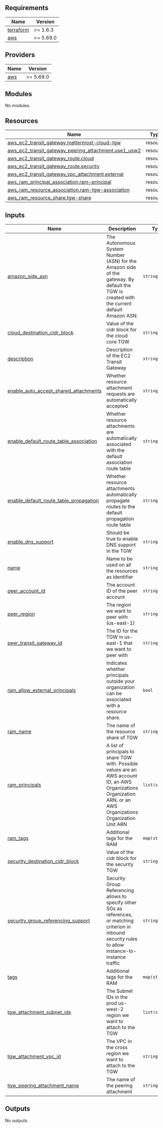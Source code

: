 ## Requirements

| Name | Version |
|------|---------|
| <a name="requirement_terraform"></a> [terraform](#requirement\_terraform) | >= 1.6.3 |
| <a name="requirement_aws"></a> [aws](#requirement\_aws) | >= 5.69.0 |

## Providers

| Name | Version |
|------|---------|
| <a name="provider_aws"></a> [aws](#provider\_aws) | >= 5.69.0 |

## Modules

No modules.

## Resources

| Name | Type |
|------|------|
| [aws_ec2_transit_gateway.mattermost-cloud-tgw](https://registry.terraform.io/providers/hashicorp/aws/latest/docs/resources/ec2_transit_gateway) | resource |
| [aws_ec2_transit_gateway_peering_attachment.use1_usw2](https://registry.terraform.io/providers/hashicorp/aws/latest/docs/resources/ec2_transit_gateway_peering_attachment) | resource |
| [aws_ec2_transit_gateway_route.cloud](https://registry.terraform.io/providers/hashicorp/aws/latest/docs/resources/ec2_transit_gateway_route) | resource |
| [aws_ec2_transit_gateway_route.security](https://registry.terraform.io/providers/hashicorp/aws/latest/docs/resources/ec2_transit_gateway_route) | resource |
| [aws_ec2_transit_gateway_vpc_attachment.external](https://registry.terraform.io/providers/hashicorp/aws/latest/docs/resources/ec2_transit_gateway_vpc_attachment) | resource |
| [aws_ram_principal_association.ram-principal](https://registry.terraform.io/providers/hashicorp/aws/latest/docs/resources/ram_principal_association) | resource |
| [aws_ram_resource_association.ram-tgw-association](https://registry.terraform.io/providers/hashicorp/aws/latest/docs/resources/ram_resource_association) | resource |
| [aws_ram_resource_share.tgw-share](https://registry.terraform.io/providers/hashicorp/aws/latest/docs/resources/ram_resource_share) | resource |

## Inputs

| Name | Description | Type | Default | Required |
|------|-------------|------|---------|:--------:|
| <a name="input_amazon_side_asn"></a> [amazon\_side\_asn](#input\_amazon\_side\_asn) | The Autonomous System Number (ASN) for the Amazon side of the gateway. By default the TGW is created with the current default Amazon ASN. | `string` | `"64512"` | no |
| <a name="input_cloud_destination_cidr_block"></a> [cloud\_destination\_cidr\_block](#input\_cloud\_destination\_cidr\_block) | Value of the cidr block for the cloud core TGW | `string` | n/a | yes |
| <a name="input_description"></a> [description](#input\_description) | Description of the EC2 Transit Gateway | `string` | `null` | no |
| <a name="input_enable_auto_accept_shared_attachments"></a> [enable\_auto\_accept\_shared\_attachments](#input\_enable\_auto\_accept\_shared\_attachments) | Whether resource attachment requests are automatically accepted | `string` | `"enable"` | no |
| <a name="input_enable_default_route_table_association"></a> [enable\_default\_route\_table\_association](#input\_enable\_default\_route\_table\_association) | Whether resource attachments are automatically associated with the default association route table | `string` | `"enable"` | no |
| <a name="input_enable_default_route_table_propagation"></a> [enable\_default\_route\_table\_propagation](#input\_enable\_default\_route\_table\_propagation) | Whether resource attachments automatically propagate routes to the default propagation route table | `string` | `"enable"` | no |
| <a name="input_enable_dns_support"></a> [enable\_dns\_support](#input\_enable\_dns\_support) | Should be true to enable DNS support in the TGW | `string` | `"enable"` | no |
| <a name="input_name"></a> [name](#input\_name) | Name to be used on all the resources as identifier | `string` | `""` | no |
| <a name="input_peer_account_id"></a> [peer\_account\_id](#input\_peer\_account\_id) | The account ID of the peer account | `string` | n/a | yes |
| <a name="input_peer_region"></a> [peer\_region](#input\_peer\_region) | The region we want to peer with (us-east-1) | `string` | n/a | yes |
| <a name="input_peer_transit_gateway_id"></a> [peer\_transit\_gateway\_id](#input\_peer\_transit\_gateway\_id) | The ID for the TGW in us-east-1 that we want to peer with | `string` | n/a | yes |
| <a name="input_ram_allow_external_principals"></a> [ram\_allow\_external\_principals](#input\_ram\_allow\_external\_principals) | Indicates whether principals outside your organization can be associated with a resource share. | `bool` | `true` | no |
| <a name="input_ram_name"></a> [ram\_name](#input\_ram\_name) | The name of the resource share of TGW | `string` | `""` | no |
| <a name="input_ram_principals"></a> [ram\_principals](#input\_ram\_principals) | A list of principals to share TGW with. Possible values are an AWS account ID, an AWS Organizations Organization ARN, or an AWS Organizations Organization Unit ARN | `list(string)` | `[]` | no |
| <a name="input_ram_tags"></a> [ram\_tags](#input\_ram\_tags) | Additional tags for the RAM | `map(string)` | `{}` | no |
| <a name="input_security_destination_cidr_block"></a> [security\_destination\_cidr\_block](#input\_security\_destination\_cidr\_block) | Value of the cidr block for the security TGW | `string` | n/a | yes |
| <a name="input_security_group_referencing_support"></a> [security\_group\_referencing\_support](#input\_security\_group\_referencing\_support) | Security Group Referencing allows to specify other SGs as references, or matching criterion in inbound security rules to allow instance-to-instance traffic | `string` | `"enable"` | no |
| <a name="input_tags"></a> [tags](#input\_tags) | Additional tags for the RAM | `map(string)` | `{}` | no |
| <a name="input_tgw_attachment_subnet_ids"></a> [tgw\_attachment\_subnet\_ids](#input\_tgw\_attachment\_subnet\_ids) | The Subnet IDs in the prod us-west-2 region we want to attach to the TGW | `list(string)` | <pre>[<br/>  ""<br/>]</pre> | no |
| <a name="input_tgw_attachment_vpc_id"></a> [tgw\_attachment\_vpc\_id](#input\_tgw\_attachment\_vpc\_id) | The VPC in the cross region we want to attach to the TGW | `string` | n/a | yes |
| <a name="input_tgw_peering_attachment_name"></a> [tgw\_peering\_attachment\_name](#input\_tgw\_peering\_attachment\_name) | The name of the peering attachment | `string` | n/a | yes |

## Outputs

No outputs.
